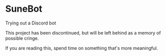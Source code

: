 # SuneBot

Trying out a Discord bot 


This project has been discontinued, but will be left behind as a memory of possible cringe.

If you are reading this, spend time on something that's more meaningful.
